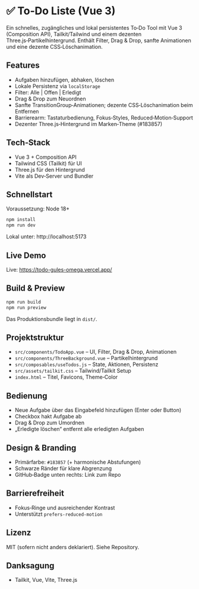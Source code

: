 # ✅ To‑Do Liste (Vue 3)

Ein schnelles, zugängliches und lokal persistentes To‑Do Tool mit Vue 3 (Composition API), Tailkit/Tailwind und einem dezenten Three.js‑Partikelhintergrund. Enthält Filter, Drag & Drop, sanfte Animationen und eine dezente CSS‑Löschanimation.

## Features
- Aufgaben hinzufügen, abhaken, löschen
- Lokale Persistenz via `localStorage`
- Filter: Alle | Offen | Erledigt
- Drag & Drop zum Neuordnen
- Sanfte TransitionGroup‑Animationen; dezente CSS‑Löschanimation beim Entfernen
- Barrierearm: Tastaturbedienung, Fokus‑Styles, Reduced‑Motion‑Support
- Dezenter Three.js‑Hintergrund im Marken‑Theme (#183857)

## Tech‑Stack
- Vue 3 + Composition API
- Tailwind CSS (Tailkit) für UI
- Three.js für den Hintergrund
- Vite als Dev‑Server und Bundler

## Schnellstart
Voraussetzung: Node 18+

```bash
npm install
npm run dev
```

Lokal unter: http://localhost:5173

## Live Demo
Live: https://todo-gules-omega.vercel.app/

## Build & Preview
```bash
npm run build
npm run preview
```

Das Produktionsbundle liegt in `dist/`.

## Projektstruktur
- `src/components/TodoApp.vue` – UI, Filter, Drag & Drop, Animationen
- `src/components/ThreeBackground.vue` – Partikelhintergrund
- `src/composables/useTodos.js` – State, Aktionen, Persistenz
- `src/assets/tailkit.css` – Tailwind/Tailkit Setup
- `index.html` – Titel, Favicons, Theme‑Color

## Bedienung
- Neue Aufgabe über das Eingabefeld hinzufügen (Enter oder Button)
- Checkbox hakt Aufgabe ab
- Drag & Drop zum Umordnen
- „Erledigte löschen“ entfernt alle erledigten Aufgaben

## Design & Branding
- Primärfarbe: `#183857` (+ harmonische Abstufungen)
- Schwarze Ränder für klare Abgrenzung
- GitHub‑Badge unten rechts: Link zum Repo

## Barrierefreiheit
- Fokus‑Ringe und ausreichender Kontrast
- Unterstützt `prefers-reduced-motion`

## Lizenz
MIT (sofern nicht anders deklariert). Siehe Repository.

## Danksagung
- Tailkit, Vue, Vite, Three.js